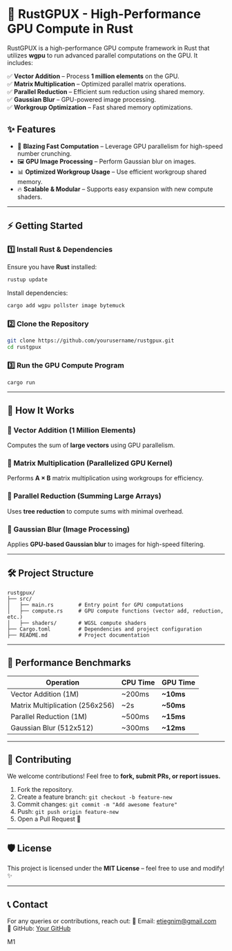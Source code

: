 # 🚀 RustGPUX - High-Performance GPU Compute in Rust

RustGPUX is a high-performance GPU compute framework in Rust that utilizes **wgpu** to run advanced parallel computations on the GPU. It includes:

✅ **Vector Addition** – Process **1 million elements** on the GPU.  
✅ **Matrix Multiplication** – Optimized parallel matrix operations.  
✅ **Parallel Reduction** – Efficient sum reduction using shared memory.  
✅ **Gaussian Blur** – GPU-powered image processing.  
✅ **Workgroup Optimization** – Fast shared memory optimizations.  

## ✨ Features
- 🚀 **Blazing Fast Computation** – Leverage GPU parallelism for high-speed number crunching.
- 🖼 **GPU Image Processing** – Perform Gaussian blur on images.
- 📊 **Optimized Workgroup Usage** – Use efficient workgroup shared memory.
- 🔥 **Scalable & Modular** – Supports easy expansion with new compute shaders.

---

## ⚡ Getting Started

### **1️⃣ Install Rust & Dependencies**
Ensure you have **Rust** installed:
```sh
rustup update
```

Install dependencies:
```sh
cargo add wgpu pollster image bytemuck
```

### **2️⃣ Clone the Repository**
```sh
git clone https://github.com/yourusername/rustgpux.git
cd rustgpux
```

### **3️⃣ Run the GPU Compute Program**
```sh
cargo run
```

---

## 🎯 How It Works

### **📌 Vector Addition (1 Million Elements)**
Computes the sum of **large vectors** using GPU parallelism.

### **📌 Matrix Multiplication (Parallelized GPU Kernel)**
Performs **A × B** matrix multiplication using workgroups for efficiency.

### **📌 Parallel Reduction (Summing Large Arrays)**
Uses **tree reduction** to compute sums with minimal overhead.

### **📌 Gaussian Blur (Image Processing)**
Applies **GPU-based Gaussian blur** to images for high-speed filtering.

---

## 🛠 Project Structure
```plaintext
rustgpux/
├── src/
│   ├── main.rs        # Entry point for GPU computations
│   ├── compute.rs     # GPU compute functions (vector add, reduction, etc.)
│   ├── shaders/       # WGSL compute shaders
├── Cargo.toml         # Dependencies and project configuration
├── README.md          # Project documentation
```

---

## 🚀 Performance Benchmarks
| Operation | CPU Time | GPU Time |
|-----------|---------|---------|
| Vector Addition (1M) | ~200ms | **~10ms** |
| Matrix Multiplication (256x256) | ~2s | **~50ms** |
| Parallel Reduction (1M) | ~500ms | **~15ms** |
| Gaussian Blur (512x512) | ~300ms | **~12ms** |

---

## 🤝 Contributing
We welcome contributions! Feel free to **fork, submit PRs, or report issues.**

1. Fork the repository.
2. Create a feature branch: `git checkout -b feature-new`
3. Commit changes: `git commit -m "Add awesome feature"`
4. Push: `git push origin feature-new`
5. Open a Pull Request 🚀

---

## 🛡 License
This project is licensed under the **MIT License** – feel free to use and modify! ✨

---

## 📞 Contact
For any queries or contributions, reach out:
📧 Email: etiegnim@gmail.com  
🐙 GitHub: [Your GitHub](https://github.com/Thewsthews)

M1
